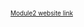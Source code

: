 <!DOCTYPE>
<html>
<head>
  
  
</head>
<body>
<a style="font-size:10px;" href="https://mariemdias.github.io/coursera-test/module2-solution/index.html">Module2 website link</a>
</body>
</html>

